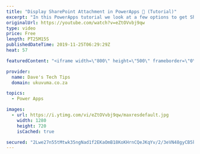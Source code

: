 ```yaml
---
title: "Display SharePoint Attachment in PowerApps 📸 (Tutorial)"
excerpt: "In this PowerApps tutorial we look at a few options to get SharePoint list attachment images and other file types to be available in PowerApps  -This can be done with an image control, but you would be limited to only displaying one image at a time. -A nested gallery provides much more flexibility than"
originalUrl: https://youtube.com/watch?v=eZtOVvbj9qw
type: video
price: Free
length: PT25M15S
publishedDateTime: 2019-11-25T06:29:29Z
heat: 57

featuredContent: "<iframe width=\"800\" height=\"500\" frameborder=\"0\" src=\"https://www.youtube.com/embed/eZtOVvbj9qw\" allow=\"accelerometer; autoplay; encrypted-media; gyroscope; picture-in-picture\" allowfullscreen></iframe>"

provider:
  name: Dave's Tech Tips
  domain: ukuvuma.co.za

topics:
  - Power Apps

images:
  - url: https://i.ytimg.com/vi/eZtOVvbj9qw/maxresdefault.jpg
    width: 1280
    height: 720
    isCached: true

secured: "2Lwe27n55tMtwk35ngNad1f2EKaOmB18KoKHrnCQeJKqYv/2/3eVN48gyCB5kUYNL0nzl0RVMqhgpcG32XRpSlN4oHrnx9BUrwXxUh2iusYivISet+ad7zFbPEF8yFUHgEqEIEnqo5E5E8qoEilF1Umb9qCUl0yDCfwnY63oAUIVt/S210AgLhuBInltlXt4f9X7jAaavSRkjt2ibnVrxlrLxFiA/KqdvvVen3pPvq3sH2FZPuhRdg34bmankMiisIvDExSX3QhQcQd9XTyd3Vfs12199jbvk9RhCVTg7jncjTkE+i9HjQFCAQu65wrme4zzc11q9ynumNVdwFNPy7YtplpW7CKCAJwKFWI4wkUd4pLnIi4/91Zo2hHLKxtL/gXZE8gkxz957P8iXO/1W6HSrGcGM6ryk9RUL0VSNM8=;3rOaaQd1HjPWY1mA7hoPmw=="
---
```


